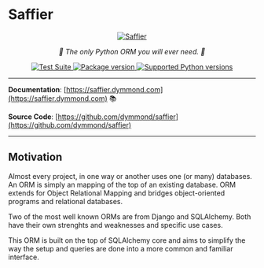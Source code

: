 # Saffier

<p align="center">
  <a href="https://saffier.dymmond.com"><img src="https://res.cloudinary.com/dymmond/image/upload/v1675104815/Saffier/logo/logo_dowatx.png" alt='Saffier'></a>
</p>

<p align="center">
    <em>🚀 The only Python ORM you will ever need. 🚀</em>
</p>

<p align="center">
<a href="https://github.com/dymmond/saffier/workflows/Test%20Suite/badge.svg?event=push&branch=main" target="_blank">
    <img src="https://github.com/dymmond/saffier/workflows/Test%20Suite/badge.svg?event=push&branch=main" alt="Test Suite">
</a>

<a href="https://pypi.org/project/saffier" target="_blank">
    <img src="https://img.shields.io/pypi/v/saffier?color=%2334D058&label=pypi%20package" alt="Package version">
</a>

<a href="https://pypi.org/project/saffier" target="_blank">
    <img src="https://img.shields.io/pypi/pyversions/saffier.svg?color=%2334D058" alt="Supported Python versions">
</a>
</p>

---

**Documentation**: [https://saffier.dymmond.com](https://saffier.dymmond.com) 📚

**Source Code**: [https://github.com/dymmond/saffier](https://github.com/dymmond/saffier)

---

## Motivation

Almost every project, in one way or another uses one (or many) databases. An ORM is simply an mapping
of the top of an existing database. ORM extends for Object Relational Mapping and bridges object-oriented
programs and relational databases.

Two of the most well known ORMs are from Django and SQLAlchemy. Both have their own strenghts and
weaknesses and specific use cases.

This ORM is built on the top of SQLAlchemy core and aims to simplify the way the setup and queries
are done into a more common and familiar interface.
